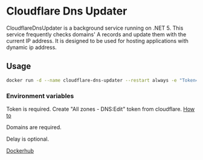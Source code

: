 # Cloudflare Dns Updater
CloudflareDnsUpdater is a background service running on .NET 5. This service frequently checks domains' A records and update them with the current IP address.
It is designed to be used for hosting applications with dynamic ip address.

## Usage
```sh
docker run -d --name cloudflare-dns-updater --restart always -e "Token=CLOUDFLARE_TOKEN" -e "Domain=test.example.com www.example.com" -e "Delay=5" bariskisir/cloudflarednsupdater
```

### Environment variables
Token is required.  Create "All zones - DNS:Edit" token from cloudflare. [How to](https://support.cloudflare.com/hc/en-us/articles/200167836-Managing-API-Tokens-and-Keys#12345680)

Domains are required.

Delay is optional.

[Dockerhub](https://hub.docker.com/r/bariskisir/cloudflarednsupdater)
